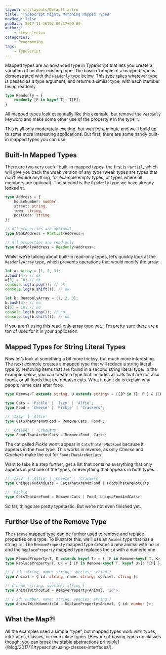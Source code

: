 ```yaml
---
layout: src/layouts/Default.astro
title: 'TypeScript Mighty Morphing Mapped Types'
navMenu: false
pubDate: 2017-11-16T07:00:37+00:00
authors:
    - steve-fenton
categories:
    - Programming
tags:
    - TypeScript
---
```


Mapped types are an advanced type in TypeScript that lets you create a variation of another existing type. The basic example of a mapped type is demonstrated with the `Readonly` type below. This type takes whatever type is passed as a type argument, and returns a similar type, with each member being readonly.

```typescript
type Readonly = {
    readonly [P in keyof T]: T[P];
}
```

All mapped types look essentially like this example, but remove the `readonly` keyword and make some other use of the property `P` in the type `T`.

This is all only moderately exciting, but wait for a minute and we’ll build up to some more interesting applications. But first, there are some handy built-in mapped types you can use.

## Built-In Mapped Types

There are two very useful built-in mapped types, the first is `Partial`, which will give you back the weak version of any type (weak types are types that don’t require anything, for example empty types, or types where all members are optional). The second is the `Readonly` type we have already looked at.

```typescript
type Address = {
    houseNumber: number,
    street: string,
    town: string,
    postCode: string
};

// All properties are optional
type WeakAddress = Partial<Address>;

// All properties are read-only
type ReadOnlyAddress = Readonly<Address>;
```

Whilst we’re talking about built-in read-only types, let’s quickly look at the `ReadonlyArray` type, which prevents operations that would modify the array:

```typescript
let a: Array = [1, 2, 3];
a.push(4); // ok
a[0] = 10; // ok
console.log(a.pop()); // ok
console.log(a.shift()); // ok

let b: ReadonlyArray = [1, 2, 3];
b.push(4); // no
b[0] = 10; // no
console.log(b.pop()); // no
console.log(b.shift()); // no
```

If you aren’t using this read-only array type yet… I’m pretty sure there are a ton of uses for it in your application.

## Mapped Types for String Literal Types

Now let’s look at something a bit more tricksy, but much more interesting. The next example creates a mapped type that will reduce a string literal type by removing items that are found in a second string literal type. In the example below, you can create a type that includes all cats that are not also foods, or all foods that are not also cats. What it can’t do is explain why people name cats after food.

```typescript
type Remove<T extends string, U extends string> = ({[P in T]: P } & {[P in U]: never } & { [x: string]: never })[T];

type Cats = 'Pickle' | 'Izzy' | 'Alfie';
type Food = 'Cheese' | 'Pickle' | 'Crackers';

// 'Izzy' | 'Alfie'
type CatsThatAreNotFood = Remove<Cats, Food>;

// 'Cheese' | 'Crackers'
type FoodsThatAreNotCats = Remove<Food, Cats>;
```

The cat called *Pickle* won’t appear in `CatsThatAreNotFood` because it appears in the `Food` type. This works in reverse, as only *Cheese* and *Crackers* make the cut for `FoodsThatAreNotCats`.

Want to take it a step further, get a list that contains everything that only appears in just one of the types, or everything that appears in both types…

```typescript
// 'Izzy' | 'Alfie' | 'Cheese' | 'Crackers'
type UniqueFoodAndCats = CatsThatAreNotFood | FoodsThatAreNotCats;

// 'Pickle'
type CatsThatAreFood = Remove<Cats | Food, UniqueFoodAndCats>;
```

So far, things are pretty typetastic. But we’re not even finished yet.

## Further Use of the Remove Type

The `Remove` mapped type can be further used to remove and replace properties on a type. To illustrate this, we’ll use an `Animal` type that has a string `id`. The `RemoveProperty` mapped type creates a new animal with no `id` and the `ReplaceProperty` mapped type replaces the `id` with a numeric one.

```typescript
type RemoveProperty<T, K extends keyof T> = { [P in Remove<keyof T, K>]: T[P] };
type ReplaceProperty<T, U> = { [P in Remove<keyof T, keyof U>]: T[P] } & U;

// { id: string, name: string, species: string }
type Animal = { id: string, name: string, species: string };

// { name: string, species: string }
type AnimalWithoutId = RemoveProperty<Animal, 'id'>;

// { id: number, name: string, species: string }
type AnimalWithNumericId = ReplaceProperty<Animal, { id: number }>;
```

## What the Map?!

All the examples used a simple “type”, but mapped types work with types, interfaces, classes, or even inline types. [Beware of basing types on classes though; you can break the stable abstractions principle]\(/blog/2017/11/typescript-using-classes-interfaces/).